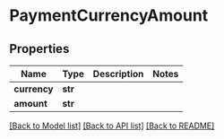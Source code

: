 # PaymentCurrencyAmount

## Properties
Name | Type | Description | Notes
------------ | ------------- | ------------- | -------------
**currency** | **str** |  | 
**amount** | **str** |  | 

[[Back to Model list]](../README.md#documentation-for-models) [[Back to API list]](../README.md#documentation-for-api-endpoints) [[Back to README]](../README.md)


